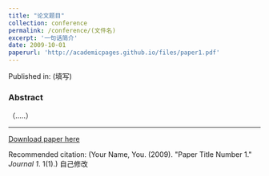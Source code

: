 ```yaml
---
title: "论文题目"
collection: conference
permalink: /conference/(文件名)
excerpt: '一句话简介'
date: 2009-10-01
paperurl: 'http://academicpages.github.io/files/paper1.pdf'
---
```

Published in: (填写)

### Abstract

（.....）

---

[Download paper here](http://academicpages.github.io/files/paper1.pdf)

Recommended citation: (Your Name, You. (2009). "Paper Title Number 1." <i>Journal 1</i>. 1(1).) 自己修改
